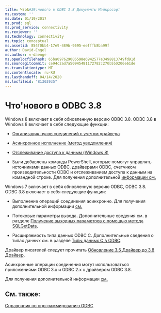 ```yaml
---
title: Что&#39;нового в ODBC 3.8 Документы Майкрософт
ms.custom: ''
ms.date: 01/19/2017
ms.prod: sql
ms.prod_service: connectivity
ms.reviewer: ''
ms.technology: connectivity
ms.topic: conceptual
ms.assetid: 854f0bb4-17e9-489b-9595-eefffb8ba99f
author: David-Engel
ms.author: v-daenge
ms.openlocfilehash: 65ba097629005598e6942577e3498813749fd91d
ms.sourcegitcommit: ce94c2ad7a50945481172782c270b5b0206e61de
ms.translationtype: MT
ms.contentlocale: ru-RU
ms.lasthandoff: 04/14/2020
ms.locfileid: "81302935"
---
```

# <a name="what39s-new-in-odbc-38"></a>Что&#39;нового в ODBC 3.8
Windows 8 включает в себя обновленную версию ODBC 3.8. ODBC 3.8 в Windows 8 включает в себя следующие функции:  
  
-   [Организация пулов соединений с учетом драйвера](../../odbc/reference/develop-app/driver-aware-connection-pooling.md)  
  
-   [Асинхронное исполнение (метод уведомления)](../../odbc/reference/develop-app/asynchronous-execution-notification-method.md)  
  
-   [Отслеживание доступа к данным (Windows 8)](https://msdn.microsoft.com/library/windows/desktop/hh829624.aspx)  
  
-   Были добавлены команды PowerShell, которые помогут управлять источниками данных ODBC, драйверами ODBC, счетчиком производительности ODBC и отслеживанием доступа к данным на командной строке.  Для получения дополнительной [информации см.](https://msdn.microsoft.com/library/windows/desktop/jj134064.aspx)  
  
 Windows 7 включает в себя обновленную версию ODBC, ODBC 3.8. ODBC 3.8 включает в себя следующие функции:  
  
-   Выполнение операций соединения асинхронно. Для получения дополнительной информации [см.](../../odbc/reference/develop-app/asynchronous-execution-polling-method.md)  
  
-   Потоковые параметры вывода. Дополнительные сведения см. в разделе [Получение выходных параметров с помощью метода SQLGetData](../../odbc/reference/develop-app/retrieving-output-parameters-using-sqlgetdata.md).  
  
-   Расширяемость типа данных ODBC C. Дополнительные сведения о типах данных см. в разделе [Типы данных C в ODBC](../../odbc/reference/develop-app/c-data-types-in-odbc.md).  
  
 Драйвер писателей следует прочитать [Обновление 3.5 Драйвер до 3.8 Драйвер](../../odbc/reference/develop-driver/upgrading-a-3-5-driver-to-a-3-8-driver.md).  
  
 Асинхронные операции соединения могут использоваться приложениями ODBC 3.x и ODBC 2.x с драйвером ODBC 3.8.  
  
 Для получения дополнительной информации [см.](../../odbc/reference/develop-app/compatibility-matrix.md)  
  
## <a name="see-also"></a>См. также:  
 [Справочник по программированию ODBC](../../odbc/reference/odbc-programmer-s-reference.md)

